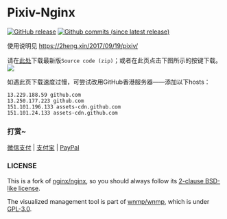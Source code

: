 ﻿# Pixiv-Nginx

[![GitHub release](https://img.shields.io/github/release/mashirozx/Pixiv-Nginx.svg?style=flat-square)](https://github.com/mashirozx/Pixiv-Nginx/releases/latest)
[![Github commits (since latest release)](https://img.shields.io/github/commits-since/mashirozx/Pixiv-Nginx/latest.svg?style=flat-square)](https://github.com/mashirozx/Pixiv-Nginx/commits/)

使用说明见 <https://2heng.xin/2017/09/19/pixiv/>

请在[此处](https://github.com/mashirozx/Pixiv-Nginx/releases)下载最新版`Source code
(zip)`；或者在此页点击下图所示的按键下载。
![](https://view.moezx.cc/images/2018/09/17/git.png)

如遇此页下载速度过慢，可尝试改用GitHub香港服务器——添加以下hosts：
```
13.229.188.59 github.com
13.250.177.223 github.com
151.101.196.133 assets-cdn.github.com
151.101.24.133 assets-cdn.github.com
```

### 打赏~
[微信支付](https://view.moezx.cc/images/2018/05/28/WeChanQR.png) | [支付宝](https://view.moezx.cc/images/2018/05/28/AliPayQR.jpg) | [PayPal](https://paypal.me/mashirozx)

### LICENSE
This is a fork of [nginx/nginx](https://github.com/nginx/nginx), so you should always follow its [2-clause BSD-like license](http://nginx.org/LICENSE).

The visualized management tool is part of [wnmp/wnmp](https://github.com/wnmp/wnmp), which is under [GPL-3.0](https://github.com/wnmp/wnmp/blob/master/LICENSE).